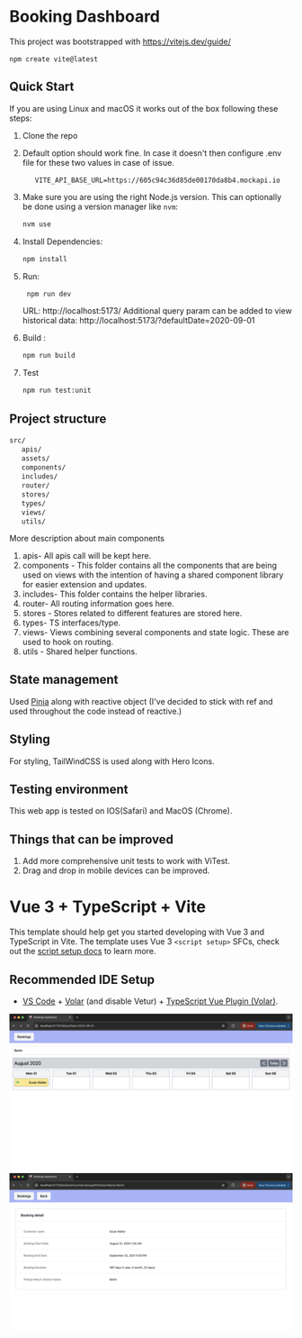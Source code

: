# Booking Dashboard

This project was bootstrapped with
https://vitejs.dev/guide/
```
npm create vite@latest
```

## Quick Start

If you are using Linux and macOS it works out of the box following these steps:

1. Clone the repo
2. Default option should work fine. In case it doesn't then configure .env file for these two values in case of issue.
      ```
         VITE_API_BASE_URL=https://605c94c36d85de00170da8b4.mockapi.io
      ```

2. Make sure you are using the right Node.js version. This can optionally be done using a version manager like `nvm`:

    ```sh
    nvm use
    ```

3. Install Dependencies:

    ```sh
    npm install
    ```
4. Run:

   ```sh
    npm run dev
   ```
   URL: http://localhost:5173/
   Additional query param  can be added to view historical data: http://localhost:5173/?defaultDate=2020-09-01


5. Build :

    ```sh
    npm run build
    ```


6. Test
      ```sh
      npm run test:unit
      ```



## Project structure
   ```
src/
      apis/
      assets/
      components/
      includes/
      router/
      stores/
      types/
      views/
      utils/
```
More description about main components
1. apis- All apis call will be kept here.
2. components - This folder contains all the components that are being used on views with the intention of having a shared component library for easier extension and updates.
2. includes- This folder contains the helper libraries.
3. router- All routing information goes here.
4. stores - Stores related to different features are stored here.
5. types- TS interfaces/type.
6. views- Views combining several components and state logic. These are used to hook on routing.
7. utils - Shared helper functions. 


## State management
Used [Pinia](https://vuetifyjs.com/en/getting-started/installation/) along with reactive object (I've decided to stick with ref and used throughout the code instead of reactive.)


## Styling
For styling, TailWindCSS is used along with Hero Icons.

## Testing environment
   This web app is tested on IOS(Safari) and MacOS (Chrome).

## Things that can be improved
1. Add more comprehensive unit tests to work with ViTest.
2. Drag and drop in mobile devices can be improved.

# Vue 3 + TypeScript + Vite

This template should help get you started developing with Vue 3 and TypeScript in Vite. The template uses Vue 3 `<script setup>` SFCs, check out the [script setup docs](https://v3.vuejs.org/api/sfc-script-setup.html#sfc-script-setup) to learn more.

## Recommended IDE Setup

- [VS Code](https://code.visualstudio.com/) + [Volar](https://marketplace.visualstudio.com/items?itemName=Vue.volar) (and disable Vetur) + [TypeScript Vue Plugin (Volar)](https://marketplace.visualstudio.com/items?itemName=Vue.vscode-typescript-vue-plugin).

![Booking](screenshots/screen_booking.png?raw=true "Booking")
![Booking details](screenshots/screen_booking_detail.png?raw=true "Booking details")

         

